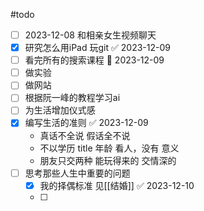 
#todo 
- [ ] 2023-12-08 和相亲女生视频聊天
- [x] 研究怎么用iPad 玩git ✅ 2023-12-09
- [ ] 看完所有的搜索课程 📅 2023-12-09 
- [ ] 做实验
- [ ] 做网站
- [ ] 根据阮一峰的教程学习ai
- [ ] 为生活增加仪式感
- [x] 编写生活的准则 ✅ 2023-12-09
	- 真话不全说 假话全不说 
	-  不以学历 title 年龄 看人，没有 意义
	-  朋友只交两种 能玩得来的 交情深的
- [ ] 思考那些人生中重要的问题
	- [x] 我的择偶标准 见[[结婚]] ✅ 2023-12-10
	- [ ] 